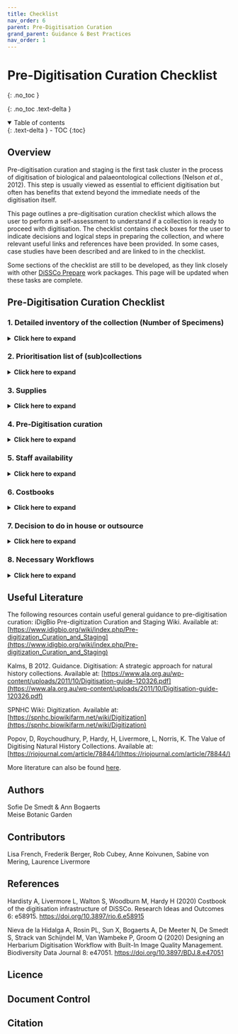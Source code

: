 ```yaml
---
title: Checklist
nav_order: 6
parent: Pre-Digitisation Curation
grand_parent: Guidance & Best Practices
nav_order: 1
---
```

# Pre-Digitisation Curation Checklist
{: .no_toc }

  {: .no_toc .text-delta }
<details open markdown="block">
  <summary>
    Table of contents
  </summary>
  {: .text-delta }
- TOC
{:toc}
</details>

## Overview

Pre-digitisation curation and staging is the first task cluster in the
process of digitisation of biological and palaeontological collections (Nelson *et al.*, 2012). This step is usually viewed as
essential to efficient digitisation but often has benefits that extend beyond the immediate needs of
the digitisation itself.

This page outlines a pre-digitisation curation checklist which allows the user to perform a self-assessment to understand if a collection is ready to proceed with digitisation.
The checklist contains check boxes for the user to indicate decisions and logical steps in preparing the collection, and where relevant useful links and references have been provided. In some cases,
case studies have been described and are linked to in the checklist.

Some sections of the checklist are still to be developed, as they link closely with other [DiSSCo Prepare](https://www.dissco.eu/dissco-ppp/) work packages. This page will be updated when these tasks are complete.

## Pre-Digitisation Curation Checklist

### 1. Detailed inventory of the collection (Number of Specimens)
<details>
	<summary><strong>Click here to expand</strong></summary>
	<p>Before you start digitising your collection, it is really important to know the content of your
	collection. If you do not have a clear overview of the type of collections, the numbers, the
	arrangement and the status of your collection, it is very hard to estimate the work and the costs of
	your future digitisation projects.</p>
	
	<p>For case studies see <a href="https://doi.org/10.5281/zenodo.6511350">Detailed inventory of the collections for DiSSCo Flanders</a> and 
	<a href="/PreDigCuration/PDCaseStudies.html#setting-natural-science-data-free-scoping-uk-collections-disscouk">Scoping UK Collections</a>.</p>
	
	<h3>1.1 Kind of collections</h3>
	<p>The approach to digitising each collection can be very diverse. Therefore, it is very important to
	divide your collection into different sub-collections with a similar digitising approach. List the
	numbers for the different kinds of collections. It is also useful to know if these collections are kept
	separately or not, as it will influence the workflow.</p>
	<ul>
		<li>Microscope slides </li>
		<li>Skins and vertebrate material </li>
		<li>Liquid preserved specimens </li>
		<li>Pinned insects </li>
		<li>Herbarium sheets </li>
		<li>3D objects</li>
		<li>Other </li>
	</ul>
	
	<h3>1.2 Estimation of the numbers of your (sub)collections</h3>
	<p>For each kind of collection type, it is useful to have a trustworthy estimate of your holdings. It will not
	only facilitate the project planning related to management, staff, equipment and working space but it
	is also important when you want to outsource your imaging and/or transcription. Mass digitisation of
	a collection is only cost effective above a minimum threshold of the number of specimens.</p>
	
	<p>For case studies see  
	<a href="/PreDigCuration/PDCaseStudies.html#estimation-of-the-numbers-of-the-african-and-belgian-herbarium-collection-at-meise-botanic-garden">Estimation of the herbarium
	collection at Meise Botanic Garden</a> and <a href="/PreDigCuration/PDCaseStudies.html#estimation-of-collection-size-at-the-nhm-london">Estimation of collection size at NHM London</a>.</p>

	<h3>1.3 Classification system of the different collections</h3>
	<p>The classification of your collection is crucial in the way you can set up your digitisation workflow.
	Some information can only be found on the specimen itself but some information can be found on
	the folders/drawers/cupboards and is the same for all specimens in the same folder/ drawer/
	cupboard. That information is very valuable as it can be directly linked to all specimens in it. This can
	save time and money.</p>
	<p>For example vascular plant specimens in the herbarium BR of Meise Botanic Garden are stored in
	alphabetical order by family, genus and species. Therefore we could digitise the filing name from the
	folders (a QR code was added to a folder every time the filing name changed) instead of digitising it
	from the sheets. So all the folders with a QR code were imaged as well and based on these images,
	the filing name was transcribed. This QR code of the filing name was linked to all the specimens that
	followed. It saved us a lot of duplicate work as on average 1 folder was linked to 10 sheets.</p>
	
	<h3>1.4 Assessment of the condition of your (sub)collections</h3>
	<p>A crucial step in the pre-digitisation phase is to find out the curational status of your collection to
	know how much curatorial work is needed before your collection is ready for digitisation. As you will
	probably digitise your collections only once, you would want to do it properly.</p>
	<p><a href="https://www.synthesys.info/network-activities/synthesys3-na3.html">The SYNTHESYS3 NA3 deliverable 3.3 report</a> describes the outcome of a questionnaire that was sent
	around to 18 partners to review digitisation workflows and the used equipment. Two thirds of the
	institutions that completed the questionnaire performed at least some minimal curation or
	conservation steps prior to digitisation.</p>
	
	<h4>1.4.1 Curation Status</h4>
	<ul>
		<li>Mounting needed</li>
		<p>As mounting is much more time consuming than imaging (for herbarium specimens it
		is 50 to 5000 per day, Guiraud et al. 2020), it is best to decouple the mounting
		process from the digitisation workflow.</p>
		<li>Desleeving/unfolding/opening needed</li>
		<li>Cleaning needed</li>
		<li>Restoration needed</li>
		<li>Renewal of the folders/boxes/jars/drawers needed</li>
		<li>Refiling needed</li>
		<p>For example removing obviously incorrectly filed items</p>
		<li>No curation needed</li>
	</ul>

	<p>While checking the curatorial state of your collection, you can already start making a list of necessary
	supplies (see <a href="/PreDigCuration/PDChecklist.html#3-supplies">section 3</a> for supply lists).</p>
	
	<h4>1.4.2 Curation Status</h4>
	<ul>
		<li> Toxicity list & risk assessment</li>
		<p>Many collections have been treated in the past with chemicals that are now
		considered as unsafe: herbarium collections could have been treated with mercury,
		nitrobenzene, naphthalene (in mothballs) or other chemicals; vertebrate skins with
		arsenic, geology collections store asbestos-containing material or can be radioactive.
		Liquid collections can contain formaldehyde or other harmful substances. Mould and
		biological hazards form other problems that can be found in collections.</p>
		<p>List all the toxins that were used in your collection to make sure that you take the
		necessary precautions.</p>
		<p>This is not only necessary for the people who work with the collections on a daily
		basis but it is also important when you plan to outsource the digitisation of your
		collection. It is recommended to inform the external company and to make a risk
		assessment.</p>
	</ul>
	<p>For a case study see <a href="/PreDigCuration/PDCaseStudies.html#decontamination-of-parts-of-the-herbarium-at-meise-botanic-garden">Decontamination of parts of the herbarium</a> at Meise Botanic
	Garden, and useful literature can be found <a href="https://know.dissco.eu/handle/item/403/simple-search?filterquery=Toxicity&filtername=subject&filtertype=equals">here</a></p>
	
	<h4>1.4.3 Labels readable</h4>
	<p>It is important to know is the readability of the specimen labels when digitised. Sometimes they are
	hidden underneath (part of) the specimen and will not be readable from the image. Will you
	reposition the label before digitisation? Will you transcribe the information from the specimen itself
	or from the image?</p>	

</details>

### 2. Prioritisation list of (sub)collections
<details>
	<summary><strong>Click here to expand</strong></summary>
	<p>This prioritisation of collections is extensively treated in WP1 of DiSSCo Prepare, and this section of
	the checklist will be updated once this deliverable is complete. Useful literature can be found <a href="https://know.dissco.eu/handle/item/166/simple-search?filterquery=Prioritisation&filtername=subject&filtertype=equals">here.</a></p>
	
	<h3>Based on</h3>
	<ul>
		<li>Size</li>
		<li>Origin</li>
		<li>Readiness</li>
		<li>Scientific Importance</li>
		<li>Historical Importance</li>
		<li>Which collections can be mass digitised</li>
		<li>Funding situation (opportunities, obligations to funders)</li>
		
	</ul>	
</details>

### 3. Supplies
<details>
	<summary><strong>Click here to expand</strong></summary>
	<p>Enough supplies are essential when you start digitising your collection. Bear in mind that it is most of
	the time cheaper to buy material in bulk. This however will possibly mean that you have to tender to
	get the necessary materials. For a case study, see <a href="/PreDigCuration/PDCaseStudies.html#ordering-supplies-for-pinned-insect-digitisation-natural-history-museum-london">Ordering supplies for pinned insect
	digitization</a>.</p>
	
	<h3>3.1 Restoration supplies</h3>
	<ul>
		<li>Microscope slides</li>
		<ul>
			<li>Cardboard slide folders</li>
			<li>Glue</li>
			<li>Very thin forceps</li>
			<li>Temporary slide tags</li>
		</ul>
		<li>Skin and vertebrate materials</li>
		<ul>
			<li>Boxes</li>
			<li>Filling material e.g. cotton wool</li>
			<li>Drawers</li>
			<li>Unit trays</li>
			<li>Thread, scissors, archival pens, forceps</li>
		</ul>
		<li>Liquid preserved specimens</li>
		<ul>
			<li>Preservatives</li>
			<li>Stoppers</li>
			<li>Labels</li>
			<li>Petri dishes</li>
			<li>Flagging material</li>
		</ul>
		<li>Pinned insects</li>
		<ul>
			<li>Pins</li>
			<li>Drawers</li>
			<li>Unit trays</li>
			<li>Forceps</li>
		</ul>
		<li>Herbarium sheets</li>
		<ul>
			<li>Folders</li>
			<li>Sheets</li>
			<li>Gummed paper</li>
			<li>Needle</li>
			<li>Sewing thread</li>
			<li>Envelopes</li>
			<li>Bags to store loose material/small parts</li>
			<li>Glue</li>
			<li>Pencil</li>
			<li>Pen with archival ink</li>
			<li>Scissors</li>
		</ul>
		<li>Fossils</li>
		<ul>
			<li>Stickers</li>
		</ul>				
	</ul>
	
	<h3>3.2 Cleaning</h3>
	<ul>
		<li>cloths, alcohol</li>
	</ul>
	<h3>3.3 Storage</h3>
	<ul>
		<li>boxes, drawers, folders, cupboards, jars, vials, racks, stoppers</li>
	</ul>
	
	<h3>3.4 Barcodes</h3>
	<p>When buying barcodes you have to decide on the following:</p>
	<ul>
		<li>Format (2D, QR, data-matrix)</li>
		<li>Info on/in the barcode (machine and human readable)</li>
		<li>Size</li>
		<li>Label material</li>
		<li>Paper quality (conservation grade)</li>
		<li>Pre-cut or pre-punched</li>
		<li>One or two-sided</li>
		<li>Fixation (wire, glue, self-adhesive, pierced…)</li>
		<li>Quality of the adhesive</li>
	</ul>
	<p>Make sure that the adhesives used are of high quality as you don’t want them to come off and end
	up in a pile at the bottom of a cabinet/drawer. Also make sure that the adhesive used is harmless for
	the specimens where you add them to.</p>
	
	<p>Kinds of barcodes you may need to use:</p>
	<ul>
		<li>Specimen barcodes</li>
		<li>Drawer barcodes</li>
		<li>Barcodes for cupboards</li>
	</ul>
	<p>Useful literature on barcodes can be found <a href="https://know.dissco.eu/handle/item/404/simple-search?filterquery=Barcodes&filtername=subject&filtertype=equals">here</a>.</p>
	
	<h3>3.5 Track and trace</h3>
	<p>If you want to keep track of what happened with your specimens and where they are in the
	digitisation process you can set up a track and trace system.</p>
	<p>For example when you conduct the digitisation in house, you can add a sheet with a to-do list
	(preparation, adding barcodes, restoration, imaging, databasing, freezing,...) to each drawer/pigeon
	hole/storage unit where you can tick what has already been done.</p>
	<p>When you are outsourcing the digitisation, you can ask the external company to describe a track and
	trace system so that it allows them to remove the specimens from the original spot and put them
	back correctly after digitisation. It also will allow them to trace the specimens back to the correct
	storage location in case anything goes wrong.</p>
	<p>Once you have set up your track and trace system, you can start listing the material you need for it.
	This can be:</p>
	<ul>
		<li>Paper, stickers, magnets, barcodes, trolleys, boxes</li>
	</ul>
	
	<h3>3.6 IT Infrastructure</h3>
	<p>A reliable IT infrastructure will make or break your digitisation project and is one of the first things
	you will have to invest in. Especially hardware for storing your images safely. More information can be found in our <a href="/DataETL/InfrastructureRecs.html"> Data (Extract, Tranform and Load)</a> IT Infrastructure Guidance.</p>
	<ul>
		<li>Hardware for long term storage/ cooperation with an external institution specialised in longterm archiving.</li>
		<li>Hardware for temporary/local storage</li>
		<li>Backup storage</li>
		<li>Servers</li>
		<li>Stations for QC images</li>
		<li>Stations for transcription</li>
		<li>Stations for QC transcriptions</li>
		<li>Software</li>
		<ul>
			<li>For image acquisition</li>
			<li>Image display</li>
			<li>Post processing</li>
			<li>Monitoring</li>
			<li>Quality control</li>
			<li>Archiving</li>
		</ul>
		<li>Cloud storage</li>
		<li>Portal</li>
		<li>CMS</li>			
	</ul>
	
	<h3>3.7 Space for infrastructure of external company</h3>
	<p>If you decide to outsource (part of) the digitisation but plan the digitisation itself in your own
	institute, make sure you have a spare room where the external company can install their digitisation
	infrastructure. It should be easily accessible and close to the collections. The space should be suitable
	to locate additional workplaces for the external project management and break rooms. Clarify access
	to existing infrastructure (restrooms, meeting rooms) of your institution and agree on facility
	management tasks of the space (e.g. cleaning). Foresee enough access points for electricity and a link
	to the server room of your institute.</p>
	<p>At Meise Botanic Garden, we added a floor plan to the tender with (if possible) a few options of
	where the installation could be set up. We also added our preference location but this way the
	external company had the choice to see what the most suitable location was. For the installation of a
	conveyor belt, as it was the case in Meise, a room of 65 m² was needed.</p>
</details>

### 4. Pre-Digitisation curation
<details>
	<summary><strong>Click here to expand</strong></summary>
	<p>More information will be added here a later date</p>
</details>

### 5. Staff availability
<details>
	<summary><strong>Click here to expand</strong></summary>
	<p>Staff availability is extensively treated in WP2 of DiSSCo Prepare, and this section will be updated once this
	deliverable is complete. For a case study see <a href="/PreDigCuration/PDCaseStudies.html#staff-list-for-mass-digitisation-project-doe-at-meise-botanic-garden">Staff list</a> for the mass digitisation project DOE! at Meise Botanic
	Garden)</p>
</details>

### 6. Costbooks
<details>
<summary><strong>Click here to expand</strong></summary>
	<p>The costbook is extensively treated in WP4 of DiSSCo Prepare and this section will be updated once this
	deliverable is complete. More information can be found in <a href="https://doi.org/10.3897/rio.6.e58915">Hardisty <em>et al.</em> (2020)</a>.</p>
</details>

### 7. Decision to do in house or outsource
<details>
<summary><strong>Click here to expand</strong></summary>
	<p>Based on the assessment of the collection, the available funding and the staff you have, you can
	make decisions on the following steps if you want to outsource them or do them yourself.</p>
	<p>If the imaging/transcription is outsourced with quality control (QC) conducted by the outsourcing
	partner, we highly recommend you also should have an internal quality control procedure in place.</p>
	
	<h3>7.1 In house</h3>
	<ul>
		<li>Restoration</li>
		<li>Barcoding</li>
		<ul>
			<li>Add barcodes to the specimens prior to imaging</li>
			<li>At the imaging station itself</li>
		</ul>
		<li>Transportation</li>
		<ul>
			<li>Do you bring your material to the digitisation station yourself?</li>
		</ul>
		<li>Decontamination</li>
		<ul>	
			<li>Do you include this into the transportation or not?</li>
		</ul>
		<li>Imaging</li>
		<li>Quality Control imaging</li>
		<ul>		
			<li>Automated QC</li>
			<li>Visual QC</li>
		</ul>
		<li>Transcription</li>
		<li>QC transcription</li>
		<li>Image archiving</li>
		<li>Data publishing</li>
	</ul>
	
	<h3>7.2 In house</h3>
	<p>Write down detailed procedures for every step you will outsource so that there is no room for discussion.</p>
	<ul>
		<li>Tendering</li>
		<ul>
			<li>use examples</li>
			<li>specify your needs</li>
			<li>describe your collection in detail</li>
		</ul>
		<li>Restoration</li>
		<li>Barcoding</li>
		<li>Packaging</li>
		<p>Depending on where you need to transport your specimens to: if your collection is
		housed in the same building you need less packing then when you need to transport
		them to another building.</p>
		<li>Transportation</li>
		<ul>
			<li>Do you bring your material to the digitisation station yourself?</li>
			<li>Transportation from and to the digitisation station in house.</li>
			<li>Transportation to another building</li>
		</ul>
		<li>Decontamination</li>
		<li>Imaging</li>
		<li>QC imaging</li>
		<li>Transcription</li>
		<ul>
			<li>External company</li>
			<li>Crowdsourcing</li>
			<li>Write a transcription protocol</li>
		</ul>
		<li>QC transcription</li>
		<li>Image archiving</li>
		<ul>
			<li>Work together with a company specialised in long term preservation</li>
		</ul>
		<li>Data publishing</li>
	</ul>
</details>

### 8. Necessary Workflows
<details>
	<summary><strong>Click here to expand</strong></summary>
	<h3>8.1 Pre-Digitisation Curation</h3>
	<ul>	
		<li>Barcoding</li>
		<li>Restoration</li>
		<li>Taxonomy</li>
		<li>Renewal of the storage unit</li>
		<li>Marking already digitised specimens</li>
	</ul>
	<h3>8.2 Imaging</h3>
		<ul>
			<li>Digitisation Standards</li>
			<li>Format</li>
			<li>Derivatives</li>
		</ul>
	<h3>8.3 Databasing</h3>
	<ul>	
		<li>What fields do you want to have transcribed?</li>
		<li>Will you make skeletal records/add QR codes for minimal data entry?</li>
		<li>Data Standards</li>
	</ul>
	<h3>8.4 QC Imaging</h3>
	<p>For more information see <a href="https://doi.org/10.3897/BDJ.8.e47051">Nieva de la Hidalga <em>et al.</em> (2020)</a>.</p>
	<h3>8.5 QC Databasing</h3>
	<p>For a case study see <a href="/PreDigCuration/PDCaseStudies.html#quality-control-procedure-of-meise-botanic-garden-for-the-mass-digitisation-project-doe"> Quality control procedure</a> of Meise Botanic Garden for the mass digitisation project DOE!</p>
	<h3>8.6 Decontamination</h3>
	<h3>8.7 Tracking System</h3>
	<p>For a case study see <a href="/PreDigCuration/PDCaseStudies.html#tracking-system-collection-move-naturalis">Tracking system:</a> Collection move, Naturalis</p>
	<h3>8.8 Data storage</h3>
	<h3>8.9 Data publishing</h3>
	<ul>
		<li>Own portal</li>
		<li><a href="https://www.gbif.org/">GBIF</a></li>
		<li>Digital curation: link to possible websites you can use for updating the quality of your data (GBIF, Geonames,gazetteers, worldfloraonline...)</li>
	</ul>
	<h3>8.10 Data Management Plan</h3>
	<p>An example data management from Ghent University is available <a href="https://onderzoektips.ugent.be/en/tips/00001281/">here</a>.</p>
</details>

## Useful Literature

The following resources contain useful general guidance to pre-digitisation curation:
iDigBio Pre-digitization Curation and Staging Wiki. Available at:
[https://www.idigbio.org/wiki/index.php/Pre-digitization_Curation_and_Staging](https://www.idigbio.org/wiki/index.php/Pre-digitization_Curation_and_Staging)

Kalms, B 2012. Guidance. Digitisation: A strategic approach for natural history collections. Available
at: [https://www.ala.org.au/wp-content/uploads/2011/10/Digitisation-guide-120326.pdf](https://www.ala.org.au/wp-content/uploads/2011/10/Digitisation-guide-120326.pdf)

SPNHC Wiki: Digitization. Available at: [https://spnhc.biowikifarm.net/wiki/Digitization](https://spnhc.biowikifarm.net/wiki/Digitization)

Popov, D, Roychoudhury, P, Hardy, H, Livermore, L, Norris, K. The Value of Digitising Natural
History Collections. Available at: [https://riojournal.com/article/78844/](https://riojournal.com/article/78844/)

More literature can also be found [here](https://know.dissco.eu/handle/item/403/simple-search?filterquery=Pre-Digitization+Curation+and+Staging&filtername=subject&filtertype=equals).

## Authors
Sofie De Smedt & Ann Bogaerts\
Meise Botanic Garden
## Contributors
Lisa French, Frederik Berger, Rob Cubey, Anne Koivunen, Sabine von Mering, Laurence Livermore
## References
Hardisty A, Livermore L, Walton S, Woodburn M, Hardy H (2020) Costbook of the digitisation infrastructure of DiSSCo. Research Ideas and Outcomes 6: e58915. https://doi.org/10.3897/rio.6.e58915

Nieva de la Hidalga A, Rosin PL, Sun X, Bogaerts A, De Meeter N, De Smedt S, Strack van Schijndel M,
Van Wambeke P, Groom Q (2020) Designing an Herbarium Digitisation Workflow with Built-In
Image Quality Management. Biodiversity Data Journal 8: e47051. https://doi.org/10.3897/BDJ.8.e47051

## Licence

## Document Control

## Citation





